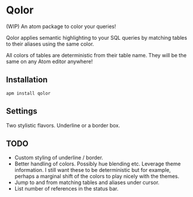 # Qolor

(WIP) An atom package to color your queries!

Qolor applies semantic highlighting to your SQL queries by matching tables to
their aliases using the same color.

All colors of tables are deterministic from their table name.
They will be the same on any Atom editor anywhere!

## Installation

    apm install qolor

## Settings

Two stylistic flavors.  Underline or a border box.

## TODO
* Custom styling of underline / border.
* Better handling of colors.  Possibly hue blending etc.  Leverage theme
information.  I still want these to be deterministic but for example,
perhaps a marginal shift of the colors to play nicely with the themes.
* Jump to and from matching tables and aliases under cursor.
* List number of references in the status bar.
